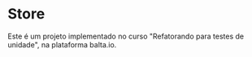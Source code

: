 # Store

Este é um projeto implementado no curso "Refatorando para testes de unidade", na plataforma balta.io.
